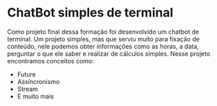 # ChatBot simples de terminal

Como projeto final dessa formação foi desenvolvido um chatbot de terminal. Um projeto simples, mas que serviu muito para fixação de conteúdo, nele podemos obter informações como as horas, a data, perguntar o que ele saber e realizar de cálculos simples. Nesse projeto encontramos conceitos como:

- Future
- Assíncronismo
- Stream
- E muito mais
